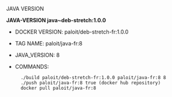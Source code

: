 JAVA VERSION

**JAVA-VERSION java~deb-stretch:1.0.0**

- DOCKER VERSION: paloit/deb-stretch-fr:1.0.0
- TAG NAME: paloit/java-fr:8
- JAVA_VERSION: 8
- COMMANDS:

        ./build paloit/deb-stretch-fr:1.0.0 paloit/java-fr:8 8
        ./push paloit/java-fr:8 true (docker hub repository)
        docker pull paloit/java-fr:8